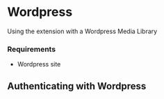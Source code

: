 # Wordpress

Using the extension with a Wordpress Media Library

### Requirements

- Wordpress site

## Authenticating with Wordpress
